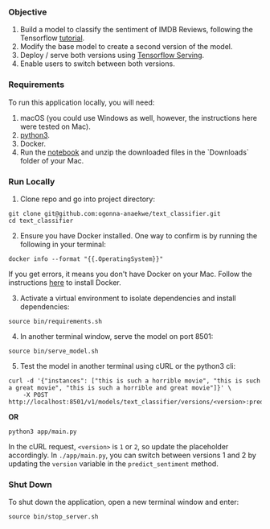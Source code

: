 ### Objective
1. Build a model to classify the sentiment of IMDB Reviews, following the Tensorflow [tutorial](https://www.tensorflow.org/hub/tutorials/tf2_text_classification).
2. Modify the base model to create a second version of the model.
3. Deploy / serve both versions using [Tensorflow Serving](https://www.tensorflow.org/tfx/guide/serving).
4. Enable users to switch between both versions.

### Requirements
To run this application locally, you will need:
1. macOS (you could use Windows as well, however, the instructions here were tested on Mac).
2. [python3](https://programwithus.com/learn/python/install-python3-mac).
3. Docker.
4. Run the [notebook](https://colab.research.google.com/github/ogonna-anaekwe/text_classifier/blob/master/Text_Classification_with_Movie_Reviews_(Data_Eng_).ipynb) and unzip the downloaded files in the `Downloads` folder of your Mac.

### Run Locally
1. Clone repo and go into project directory:
```
git clone git@github.com:ogonna-anaekwe/text_classifier.git
cd text_classifier
```
2. Ensure you have Docker installed. One way to confirm is by running the following in your terminal:
```
docker info --format "{{.OperatingSystem}}"
```
 If you get errors, it means you don't have Docker on your Mac. Follow the instructions [here](https://docs.docker.com/docker-for-mac/install/) to install Docker.

3. Activate a virtual environment to isolate dependencies and install dependencies: 
```
source bin/requirements.sh
```
4. In another terminal window, serve the model on port 8501:
```
source bin/serve_model.sh
```
5. Test the model in another terminal using cURL or the python3 cli:
```
curl -d '{"instances": ["this is such a horrible movie", "this is such a great movie", "this is such a horrible and great movie"]}' \
    -X POST http://localhost:8501/v1/models/text_classifier/versions/<version>:predict
```
**OR**
```
python3 app/main.py
```
In the cURL request, `<version>` is `1` or `2`, so update the placeholder accordingly. In `./app/main.py`, you can switch between versions 1 and 2 by updating the `version` variable in the `predict_sentiment` method.

### Shut Down
To shut down the application, open a new terminal window and enter:
```
source bin/stop_server.sh
```